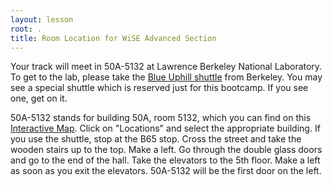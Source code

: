 ```yaml
---
layout: lesson
root: .
title: Room Location for WiSE Advanced Section
---
```


Your track will meet in 50A-5132 at Lawrence Berkeley National Laboratory. 
To get to the lab, please take the [Blue Uphill shuttle][shuttle] from Berkeley. 
You may see a special shuttle which is reserved just for this bootcamp. If you 
see one, get on it.

50A-5132 stands for building 50A, room 5132, which you can find on this [Interactive 
Map][map].  Click on "Locations" and select the appropriate building.  If you 
use the shuttle, stop at the B65 stop. Cross the street and take the wooden 
stairs up to the top. Make a left. Go through the double glass doors and go to 
the end of the hall. Take the elevators to the 5th floor. Make a left as soon as 
you exit the elevators. 50A-5132 will be the first door on the left. 


[shuttle]: http://www.lbl.gov/Workplace/Facilities/Support/Busses/off-site_blue.html 
"Uphill Shuttle"
[map]: http://map.lbl.gov/#UMAP_2012091840117 "Interactive Map"
